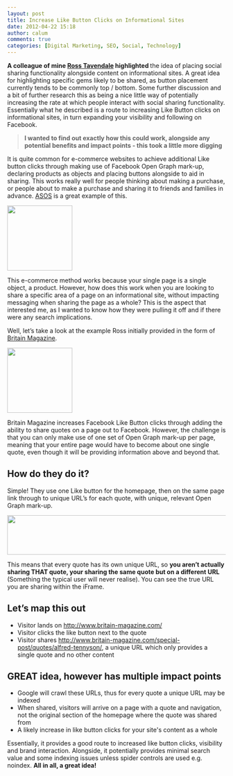 ```yaml
---
layout: post
title: Increase Like Button Clicks on Informational Sites
date: 2012-04-22 15:18
author: calum
comments: true
categories: [Digital Marketing, SEO, Social, Technology]
---
```

<strong>A colleague of mine <a title="Ross Tavendale" href="http://rosstavendale.com/">Ross Tavendale</a> highlighted </strong>the idea of placing social sharing functionality alongside content on informational sites. A great idea for highlighting specific gems likely to be shared, as button placement currently tends to be commonly top / bottom. Some further discussion and a bit of further research this as being a nice little way of potentially increasing the rate at which people interact with social sharing functionality. Essentially what he described is a route to increasing Like Button clicks on informational sites, in turn expanding your visibility and following on Facebook.

<!--more-->

<blockquote><strong>I wanted to find out exactly how this could work, alongside any potential benefits and impact points - this took a little more digging</strong></blockquote>
It is quite common for e-commerce websites to achieve additional Like button clicks through making use of Facebook Open Graph mark-up, declaring products as objects and placing buttons alongside to aid in sharing. This works really well for people thinking about making a purchase, or people about to make a purchase and sharing it to friends and families in advance. <a href="http://www.asos.com">ASOS</a> is a great example of this.

<a href="http://calumshep.com/wp-content/uploads/2012/04/asos-like-button-example.png"><img class="alignright size-thumbnail wp-image-128" title="asos-like-button-example" alt="" src="http://calumshep.com/wp-content/uploads/2012/04/asos-like-button-example-150x150.png" width="150" height="150" /></a>

This e-commerce method works because your single page is a single object, a product. However, how does this work when you are looking to share a specific area of a page on an informational site, without impacting messaging when sharing the page as a whole? This is the aspect that interested me, as I wanted to know how they were pulling it off and if there were any search implications.

Well, let’s take a look at the example Ross initially provided in the form of <a href="http://www.britain-magazine.com/">Britain Magazine</a>.

<a href="http://calumshep.com/wp-content/uploads/2012/04/brittish-quote-button1.png"><img class="alignright size-thumbnail wp-image-127" title="brittish-quote-button" alt="" src="http://calumshep.com/wp-content/uploads/2012/04/brittish-quote-button1-150x150.png" width="150" height="150" /></a>

Britain Magazine increases Facebook Like Button clicks through adding the ability to share quotes on a page out to Facebook. However, the challenge is that you can only make use of one set of Open Graph mark-up per page, meaning that your entire page would have to become about one single quote, even though it will be providing information above and beyond that.
<h2>How do they do it?</h2>
Simple! They use one Like button for the homepage, then on the same page link through to unique URL’s for each quote, with unique, relevant Open Graph mark-up.

<a href="http://calumshep.com/wp-content/uploads/2012/04/like-button-code-image.png"><img class="alignright size-full wp-image-122" title="like-button-code-image" alt="" src="http://calumshep.com/wp-content/uploads/2012/04/like-button-code-image.png" width="1137" height="91" /></a>

This means that every quote has its own unique URL, so <strong>you aren’t actually sharing THAT quote, your sharing the same quote but on a different URL</strong> (Something the typical user will never realise). You can see the true URL you are sharing within the iFrame.
<h2>Let’s map this out</h2>
<ul>
	<li>Visitor lands on <a href="http://www.britain-magazine.com/">http://www.britain-magazine.com/</a></li>
	<li>Visitor clicks the like button next to the quote</li>
	<li>Visitor shares <a title="http://www.britain-magazine.com/special-post/quotes/alfred-tennyson/" href="http://www.britain-magazine.com/special-post/quotes/alfred-tennyson/">http://www.britain-magazine.com/special-post/quotes/alfred-tennyson/</a>, a unique URL which only provides a single quote and no other content</li>
</ul>
<h2>GREAT idea, however has multiple impact points</h2>
<ul>
	<li>Google will crawl these URLs, thus for every quote a unique URL may be indexed</li>
	<li>When shared, visitors will arrive on a page with a quote and navigation, not the original section of the homepage where the quote was shared from</li>
	<li>A likely increase in like button clicks for your site's content as a whole</li>
</ul>
Essentially, it provides a good route to increased like button clicks, visibility and brand interaction. Alongside, it potentially provides minimal search value and some indexing issues unless spider controls are used e.g. noindex. <strong>All in all, a great idea! </strong>
